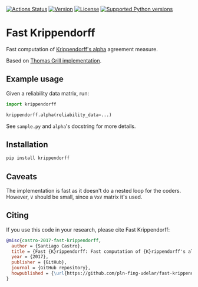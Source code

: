 [![Actions Status](https://github.com/pln-fing-udelar/fast-krippendorff/workflows/CI/badge.svg)](https://github.com/pln-fing-udelar/fast-krippendorff/actions)
[![Version](https://img.shields.io/pypi/v/krippendorff.svg)](https://pypi.python.org/pypi/krippendorff)
[![License](https://img.shields.io/pypi/l/krippendorff.svg)](https://pypi.python.org/pypi/krippendorff)
[![Supported Python versions](https://img.shields.io/pypi/pyversions/krippendorff.svg)](https://pypi.python.org/pypi/krippendorff)

# Fast Krippendorff

Fast computation of [Krippendorff's alpha](https://en.wikipedia.org/wiki/Krippendorff%27s_alpha) agreement measure.

Based on [Thomas Grill implementation](https://github.com/grrrr/krippendorff-alpha).

## Example usage

Given a reliability data matrix, run:

```python
import krippendorff

krippendorff.alpha(reliability_data=...)
```

See `sample.py` and `alpha`'s docstring for more details.

## Installation

```bash
pip install krippendorff
```

## Caveats

The implementation is fast as it doesn't do a nested loop for the coders. However, `V` should be small, since a `VxV` matrix it's used.

## Citing

If you use this code in your research, please cite Fast Krippendorff:

```bibtex
@misc{castro-2017-fast-krippendorff,
  author = {Santiago Castro},
  title = {Fast {K}rippendorff: Fast computation of {K}rippendorff's alpha agreement measure},
  year = {2017},
  publisher = {GitHub},
  journal = {GitHub repository},
  howpublished = {\url{https://github.com/pln-fing-udelar/fast-krippendorff}}
}
```

